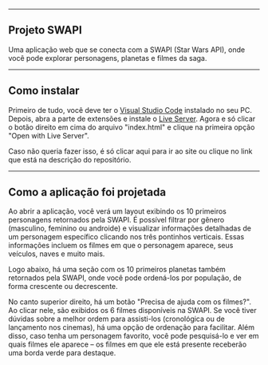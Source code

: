 -------------
Projeto SWAPI
-------------

Uma aplicação web que se conecta com a SWAPI (Star Wars API), onde você pode explorar personagens, planetas e filmes da saga.

-------------
Como instalar
-------------

Primeiro de tudo, você deve ter o <a href="https://code.visualstudio.com/" target="_blank">Visual Studio Code</a> instalado no seu PC. Depois, abra a parte de extensões e instale o <a href="https://media.geeksforgeeks.org/wp-content/uploads/20221201183502/Enableliveserver3.jpg" target="_blank">Live Server</a>. Agora e só clicar o botão direito em cima do arquivo "index.html" e clique na primeira opção "Open with Live Server".

Caso não queria fazer isso, é só clicar aqui para ir ao site ou clique no link que está na descrição do repositório.

------------------------------
Como a aplicação foi projetada
------------------------------

Ao abrir a aplicação, você verá um layout exibindo os 10 primeiros personagens retornados pela SWAPI. É possível filtrar por gênero (masculino, feminino ou androide) e visualizar informações detalhadas de um personagem específico clicando nos três pontinhos verticais. Essas informações incluem os filmes em que o personagem aparece, seus veículos, naves e muito mais.

Logo abaixo, há uma seção com os 10 primeiros planetas também retornados pela SWAPI, onde você pode ordená-los por população, de forma crescente ou decrescente.

No canto superior direito, há um botão "Precisa de ajuda com os filmes?". Ao clicar nele, são exibidos os 6 filmes disponíveis na SWAPI. Se você tiver dúvidas sobre a melhor ordem para assisti-los (cronológica ou de lançamento nos cinemas), há uma opção de ordenação para facilitar. Além disso, caso tenha um personagem favorito, você pode pesquisá-lo e ver em quais filmes ele aparece – os filmes em que ele está presente receberão uma borda verde para destaque.
